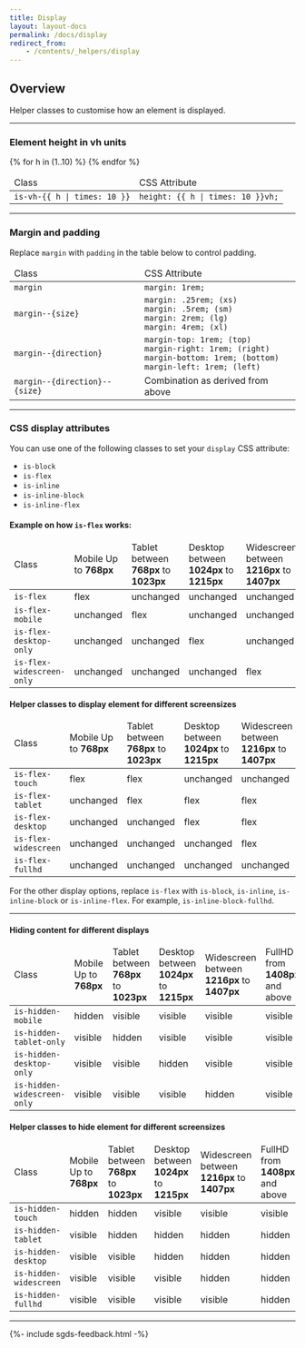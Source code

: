 ```yaml
---
title: Display
layout: layout-docs
permalink: /docs/display
redirect_from:
    - /contents/_helpers/display
---
```


<h2>Overview</h2>
<p>
  Helper classes to customise how an element is displayed.
</p>

<hr/>

<h3>Element height in vh units</h3>
<table class="table is-bordered">
  <thead>
    <tr>
      <td>Class</td>
      <td>CSS Attribute</td>
    </tr>
  </thead>
  <tbody>
    {% for h in (1..10) %}
    <tr>
      <td><code>is-vh-{{ h | times: 10 }}</code></td>
      <td><code>height: {{ h | times: 10 }}vh;</code></td>
    </tr>
    {% endfor %}
  </tbody>
</table>

<hr/>

<h3>Margin and padding</h3>
<p>Replace <code>margin</code> with <code>padding</code> in the table below to control padding.</p>
<table class="table">
  <thead>
    <tr>
      <td>Class</td>
      <td>CSS Attribute</td>
    </tr>
  </thead>
  <tbody>
    <tr>
      <td><code>margin</code></td>
      <td><code>margin: 1rem;</code></td>
    </tr>
    <tr>
      <td><code>margin--{size}</code></td>
      <td>
        <code>margin: .25rem; (xs)</code><br />
        <code>margin: .5rem; (sm)</code><br />
        <code>margin: 2rem; (lg)</code><br />
        <code>margin: 4rem; (xl)</code>
      </td>
    </tr>
    <tr>
      <td>
        <code>margin--{direction}</code>
      </td>
      <td>
          <code>margin-top: 1rem; (top)</code><br />
          <code>margin-right: 1rem; (right)</code><br />
          <code>margin-bottom: 1rem; (bottom)</code><br />
          <code>margin-left: 1rem; (left)</code>
      </td>
    </tr>
    <tr>
        <td>
            <code>margin--{direction}--{size}</code>
        </td>
        <td>
            Combination as derived from above
        </td>
    </tr>
  </tbody>
</table>

<hr/>

<h3>CSS display attributes</h3>
<p>
  You can use one of the following classes to set your <code>display</code> CSS
  attribute:
</p>

<ul>
  <li><code>is-block</code></li>
  <li><code>is-flex</code></li>
  <li><code>is-inline</code></li>
  <li><code>is-inline-block</code></li>
  <li><code>is-inline-flex</code></li>
</ul>

<h4>Example on how <code>is-flex</code> works:</h4>
<table class="table is-bordered is-size-8 margin--top--sm">
  <thead>
    <tr>
      <td width="20%">Class</td>
      <td width="16.6%">Mobile Up to <b>768px</b></td>
      <td width="16.6%">Tablet between <b>768px</b> to <b>1023px</b></td>
      <td width="16.6%">Desktop between <b>1024px</b> to <b>1215px</b></td>
      <td width="16.6%">Widescreen between <b>1216px</b> to <b>1407px</b></td>
      <td width="16.6%">FullHD from <b>1408px</b> and above</td>
    </tr>
  </thead>
  <tbody>
    <tr>
      <td><code>is-flex</code></td>
      <td class="responsive-table-cell">
        <span>flex</span>
      </td>
      <td class="responsive-table-cell">
        <span class="unchanged">unchanged</span>
      </td>
      <td class="responsive-table-cell">
        <span class="unchanged">unchanged</span>
      </td>
      <td class="responsive-table-cell">
        <span class="unchanged">unchanged</span>
      </td>
      <td class="responsive-table-cell">
        <span class="unchanged">unchanged</span>
      </td>
    </tr>
    <tr>
      <td><code>is-flex-mobile</code></td>
      <td class="responsive-table-cell">
        <span class="unchanged">unchanged</span>
      </td>
      <td class="responsive-table-cell">
        <span>flex</span>
      </td>
      <td class="responsive-table-cell">
        <span class="unchanged">unchanged</span>
      </td>
      <td class="responsive-table-cell">
        <span class="unchanged">unchanged</span>
      </td>
      <td class="responsive-table-cell">
        <span class="unchanged">unchanged</span>
      </td>
    </tr>
    <tr>
      <td><code>is-flex-desktop-only</code></td>
      <td class="responsive-table-cell">
        <span class="unchanged">unchanged</span>
      </td>
      <td class="responsive-table-cell">
        <span class="unchanged">unchanged</span>
      </td>
      <td class="responsive-table-cell">
        <span>flex</span>
      </td>
      <td class="responsive-table-cell">
        <span class="unchanged">unchanged</span>
      </td>
      <td class="responsive-table-cell">
        <span class="unchanged">unchanged</span>
      </td>
    </tr>
    <tr>
      <td><code>is-flex-widescreen-only</code></td>
      <td class="responsive-table-cell">
        <span class="unchanged">unchanged</span>
      </td>
      <td class="responsive-table-cell">
        <span class="unchanged">unchanged</span>
      </td>
      <td class="responsive-table-cell">
        <span class="unchanged">unchanged</span>
      </td>
      <td class="responsive-table-cell">
        <span>flex</span>
      </td>
      <td class="responsive-table-cell">
        <span class="unchanged">unchanged</span>
      </td>
    </tr>
  </tbody>
</table>

<h4>Helper classes to display element for different screensizes</h4>

<table class="table is-bordered is-size-8 margin--top--sm">
  <thead>
    <tr>
      <td width="20%">Class</td>
      <td width="16.6%">Mobile Up to <b>768px</b></td>
      <td width="16.6%">Tablet between <b>768px</b> to <b>1023px</b></td>
      <td width="16.6%">Desktop between <b>1024px</b> to <b>1215px</b></td>
      <td width="16.6%">Widescreen between <b>1216px</b> to <b>1407px</b></td>
      <td width="16.6%">FullHD from <b>1408px</b> and above</td>
    </tr>
  </thead>
  <tbody>
    <tr>
      <td><code>is-flex-touch</code></td>
      <td class="responsive-table-cell">
        <span>flex</span>
      </td>
      <td class="responsive-table-cell">
        <span>flex</span>
      </td>
      <td class="responsive-table-cell">
        <span class="unchanged">unchanged</span>
      </td>
      <td class="responsive-table-cell">
        <span class="unchanged">unchanged</span>
      </td>
      <td class="responsive-table-cell">
        <span class="unchanged">unchanged</span>
      </td>
    </tr>
    <tr>
      <td><code>is-flex-tablet</code></td>
      <td class="responsive-table-cell">
        <span class="unchanged">unchanged</span>
      </td>
      <td class="responsive-table-cell">
        <span>flex</span>
      </td>
      <td class="responsive-table-cell">
        <span>flex</span>
      </td>
      <td class="responsive-table-cell">
        <span>flex</span>
      </td>
      <td class="responsive-table-cell">
        <span>flex</span>
      </td>
    </tr>
    <tr>
      <td><code>is-flex-desktop</code></td>
      <td class="responsive-table-cell">
        <span class="unchanged">unchanged</span>
      </td>
      <td class="responsive-table-cell">
        <span class="unchanged">unchanged</span>
      </td>
      <td class="responsive-table-cell">
        <span>flex</span>
      </td>
      <td class="responsive-table-cell">
        <span>flex</span>
      </td>
      <td class="responsive-table-cell">
        <span>flex</span>
      </td>
    </tr>
    <tr>
      <td><code>is-flex-widescreen</code></td>
      <td class="responsive-table-cell">
        <span class="unchanged">unchanged</span>
      </td>
      <td class="responsive-table-cell">
        <span class="unchanged">unchanged</span>
      </td>
      <td class="responsive-table-cell">
        <span class="unchanged">unchanged</span>
      </td>
      <td class="responsive-table-cell">
        <span>flex</span>
      </td>
      <td class="responsive-table-cell">
        <span>flex</span>
      </td>
    </tr>
    <tr>
      <td><code>is-flex-fullhd</code></td>
      <td class="responsive-table-cell">
        <span class="unchanged">unchanged</span>
      </td>
      <td class="responsive-table-cell">
        <span class="unchanged">unchanged</span>
      </td>
      <td class="responsive-table-cell">
        <span class="unchanged">unchanged</span>
      </td>
      <td class="responsive-table-cell">
        <span class="unchanged">unchanged</span>
      </td>
      <td class="responsive-table-cell">
        <span>flex</span>
      </td>
    </tr>
  </tbody>
</table>

<p>
  For the other display options, replace <code>is-flex</code> with
  <code>is-block</code>, <code>is-inline</code>, <code>is-inline-block</code> or
  <code>is-inline-flex</code>. For example, <code>is-inline-block-fullhd</code>.
</p>

<hr />

<h4>Hiding content for different displays</h4>

<table class="table is-bordered is-size-8 margin--top--sm">
  <thead>
    <tr>
      <td width="20%">Class</td>
      <td width="16.6%">Mobile Up to <b>768px</b></td>
      <td width="16.6%">Tablet between <b>768px</b> to <b>1023px</b></td>
      <td width="16.6%">Desktop between <b>1024px</b> to <b>1215px</b></td>
      <td width="16.6%">Widescreen between <b>1216px</b> to <b>1407px</b></td>
      <td width="16.6%">FullHD from <b>1408px</b> and above</td>
    </tr>
  </thead>
  <tbody>
    <tr>
      <td><code>is-hidden-mobile</code></td>
      <td class="responsive-table-cell">
        <span class="unchanged">hidden</span>
      </td>
      <td class="responsive-table-cell">
        <span>visible</span>
      </td>
      <td class="responsive-table-cell">
        <span>visible</span>
      </td>
      <td class="responsive-table-cell">
        <span>visible</span>
      </td>
      <td class="responsive-table-cell">
        <span>visible</span>
      </td>
    </tr>
    <tr>
      <td><code>is-hidden-tablet-only</code></td>
      <td class="responsive-table-cell">
        <span>visible</span>
      </td>
      <td class="responsive-table-cell">
        <span class="unchanged">hidden</span>
      </td>
      <td class="responsive-table-cell">
        <span>visible</span>
      </td>
      <td class="responsive-table-cell">
        <span>visible</span>
      </td>
      <td class="responsive-table-cell">
        <span>visible</span>
      </td>
    </tr>
    <tr>
      <td><code>is-hidden-desktop-only</code></td>
      <td class="responsive-table-cell">
        <span>visible</span>
      </td>
      <td class="responsive-table-cell">
        <span>visible</span>
      </td>
      <td class="responsive-table-cell">
        <span class="unchanged">hidden</span>
      </td>
      <td class="responsive-table-cell">
        <span>visible</span>
      </td>
      <td class="responsive-table-cell">
        <span>visible</span>
      </td>
    </tr>
    <tr>
      <td><code>is-hidden-widescreen-only</code></td>
      <td class="responsive-table-cell">
        <span>visible</span>
      </td>
      <td class="responsive-table-cell">
        <span>visible</span>
      </td>
      <td class="responsive-table-cell">
        <span>visible</span>
      </td>
      <td class="responsive-table-cell">
        <span class="unchanged">hidden</span>
      </td>
      <td class="responsive-table-cell">
        <span>visible</span>
      </td>
    </tr>
  </tbody>
</table>

<h4>Helper classes to hide element for different screensizes</h4>

<table class="table is-bordered is-size-8 margin--top--sm">
  <thead>
    <tr>
      <td width="20%">Class</td>
      <td width="16.6%">Mobile Up to <b>768px</b></td>
      <td width="16.6%">Tablet between <b>768px</b> to <b>1023px</b></td>
      <td width="16.6%">Desktop between <b>1024px</b> to <b>1215px</b></td>
      <td width="16.6%">Widescreen between <b>1216px</b> to <b>1407px</b></td>
      <td width="16.6%">FullHD from <b>1408px</b> and above</td>
    </tr>
  </thead>
  <tbody>
    <tr>
      <td><code>is-hidden-touch</code></td>
      <td class="responsive-table-cell">
        <span class="unchanged">hidden</span>
      </td>
      <td class="responsive-table-cell">
        <span class="unchanged">hidden</span>
      </td>
      <td class="responsive-table-cell">
        <span>visible</span>
      </td>
      <td class="responsive-table-cell">
        <span>visible</span>
      </td>
      <td class="responsive-table-cell">
        <span>visible</span>
      </td>
    </tr>
    <tr>
      <td><code>is-hidden-tablet</code></td>
      <td class="responsive-table-cell">
        <span>visible</span>
      </td>
      <td class="responsive-table-cell">
        <span class="unchanged">hidden</span>
      </td>
      <td class="responsive-table-cell">
        <span class="unchanged">hidden</span>
      </td>
      <td class="responsive-table-cell">
        <span class="unchanged">hidden</span>
      </td>
      <td class="responsive-table-cell">
        <span class="unchanged">hidden</span>
      </td>
    </tr>
    <tr>
      <td><code>is-hidden-desktop</code></td>
      <td class="responsive-table-cell">
        <span>visible</span>
      </td>
      <td class="responsive-table-cell">
        <span>visible</span>
      </td>
      <td class="responsive-table-cell">
        <span class="unchanged">hidden</span>
      </td>
      <td class="responsive-table-cell">
        <span class="unchanged">hidden</span>
      </td>
      <td class="responsive-table-cell">
        <span class="unchanged">hidden</span>
      </td>
    </tr>
    <tr>
      <td><code>is-hidden-widescreen</code></td>
      <td class="responsive-table-cell">
        <span>visible</span>
      </td>
      <td class="responsive-table-cell">
        <span>visible</span>
      </td>
      <td class="responsive-table-cell">
        <span>visible</span>
      </td>
      <td class="responsive-table-cell">
        <span class="unchanged">hidden</span>
      </td>
      <td class="responsive-table-cell">
        <span class="unchanged">hidden</span>
      </td>
    </tr>
    <tr>
      <td><code>is-hidden-fullhd</code></td>
      <td class="responsive-table-cell">
        <span>visible</span>
      </td>
      <td class="responsive-table-cell">
        <span>visible</span>
      </td>
      <td class="responsive-table-cell">
        <span>visible</span>
      </td>
      <td class="responsive-table-cell">
        <span>visible</span>
      </td>
      <td class="responsive-table-cell">
        <span class="unchanged">hidden</span>
      </td>
    </tr>
  </tbody>
</table>

<hr />

{%- include sgds-feedback.html -%}
